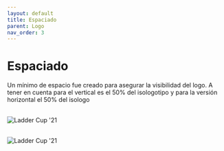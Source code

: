 ```yaml
---
layout: default
title: Espaciado
parent: Logo
nav_order: 3
---
```


# Espaciado

Un mínimo de espacio fue creado para asegurar la visibilidad del logo. A tener en cuenta para el vertical es el 50% del isologotipo y para la versión horizontal el 50% del isologo <br /><br />

<img src="../../../assets/images/logo-margin-horizontal.jpg" alt="Ladder Cup '21"/><br /><br />

<img src="../../../assets/images/logo-margin-vertical.jpg" alt="Ladder Cup '21"/><br /><br />
<br />
